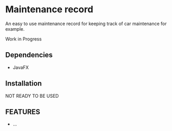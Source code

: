 # Maintenance record

An easy to use maintenance record for keeping track of car maintenance for example.

Work in Progress

## Dependencies
- JavaFX

## Installation
NOT READY TO BE USED

## FEATURES
- ...
 